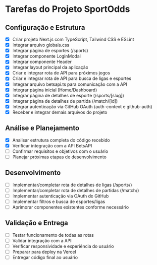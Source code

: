 # Tarefas do Projeto SportOdds

## Configuração e Estrutura
- [x] Criar projeto Next.js com TypeScript, Tailwind CSS e ESLint
- [x] Integrar arquivo globals.css
- [x] Integrar página de esportes (/sports)
- [x] Integrar componente LoginModal
- [x] Integrar componente Header
- [x] Integrar layout principal da aplicação
- [x] Criar e integrar rota de API para próximos jogos
- [x] Criar e integrar rota de API para busca de ligas e esportes
- [x] Integrar arquivo betsapi.ts para comunicação com a API
- [x] Integrar página inicial (Home/Dashboard)
- [x] Integrar página de detalhes de esporte (/sports/[slug])
- [x] Integrar página de detalhes de partida (/match/[id])
- [x] Integrar autenticação via GitHub OAuth (auth-context e github-auth)
- [x] Receber e integrar demais arquivos do projeto

## Análise e Planejamento
- [x] Analisar estrutura completa do código recebido
- [x] Verificar integração com a API BetsAPI
- [ ] Confirmar requisitos e objetivos com o usuário
- [ ] Planejar próximas etapas de desenvolvimento

## Desenvolvimento
- [ ] Implementar/completar rota de detalhes de ligas (/sports/<liga>)
- [ ] Implementar/completar rota de detalhes de partidas (/match/<partida>)
- [ ] Implementar autenticação via OAuth do GitHub
- [ ] Implementar filtros e busca de esportes/ligas
- [ ] Aprimorar componentes existentes conforme necessário

## Validação e Entrega
- [ ] Testar funcionamento de todas as rotas
- [ ] Validar integração com a API
- [ ] Verificar responsividade e experiência do usuário
- [ ] Preparar para deploy na Vercel
- [ ] Entregar código final ao usuário
